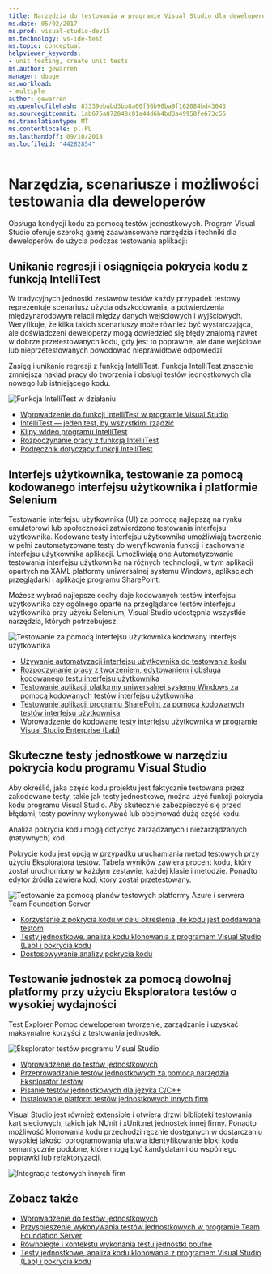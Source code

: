 ```yaml
---
title: Narzędzia do testowania w programie Visual Studio dla deweloperów
ms.date: 05/02/2017
ms.prod: visual-studio-dev15
ms.technology: vs-ide-test
ms.topic: conceptual
helpviewer_keywords:
- unit testing, create unit tests
ms.author: gewarren
manager: douge
ms.workload:
- multiple
author: gewarren
ms.openlocfilehash: 83339ebabd3bb8a00f56b90ba9f162084bd43043
ms.sourcegitcommit: 1ab675a872848c81a44d6b4bd3a49958fe673c56
ms.translationtype: MT
ms.contentlocale: pl-PL
ms.lasthandoff: 09/10/2018
ms.locfileid: "44282854"
---
```

# <a name="developer-testing-tools-scenarios-and-capabilities"></a>Narzędzia, scenariusze i możliwości testowania dla deweloperów

Obsługa kondycji kodu za pomocą testów jednostkowych. Program Visual Studio oferuje szeroką gamę zaawansowane narzędzia i techniki dla deweloperów do użycia podczas testowania aplikacji:

## <a name="avoid-regressions-and-achieve-code-coverage-with-intellitest"></a>Unikanie regresji i osiągnięcia pokrycia kodu z funkcją IntelliTest

W tradycyjnych jednostki zestawów testów każdy przypadek testowy reprezentuje scenariusz użycia odszkodowania, a potwierdzenia międzynarodowym relacji między danych wejściowych i wyjściowych.  Weryfikuje, że kilka takich scenariuszy może również być wystarczająca, ale doświadczeni deweloperzy mogą dowiedzieć się błędy znajomą nawet w dobrze przetestowanych kodu, gdy jest to poprawne, ale dane wejściowe lub nieprzetestowanych powodować nieprawidłowe odpowiedzi.

Zasięg i unikanie regresji z funkcją IntelliTest. Funkcja IntelliTest znacznie zmniejsza nakład pracy do tworzenia i obsługi testów jednostkowych dla nowego lub istniejącego kodu.

![Funkcja IntelliTest w działaniu](media/devtest-intellitest.png)

* [Wprowadzenie do funkcji IntelliTest w programie Visual Studio](http://download.microsoft.com/download/6/2/B/62B60ECE-B9DC-4E8A-A97C-EA261BFB935E/Docs/Introduction%20to%20IntelliTest%20with%20Visual%20Studio%20Enterprise%202015.docx)
* [IntelliTest — jeden test, by wszystkimi rządzić](http://blogs.msdn.com/b/visualstudioalm/archive/2015/07/05/intellitest-one-test-to-rule-them-all.aspx)
* [Klipy wideo programu IntelliTest](https://channel9.msdn.com/Series/Test-Tools-in-Visual-Studio)
* [Rozpoczynanie pracy z funkcją IntelliTest](generate-unit-tests-for-your-code-with-intellitest.md)
* [Podręcznik dotyczący funkcji IntelliTest](intellitest-manual/index.md)

## <a name="user-interface-testing-with-coded-ui-and-selenium"></a>Interfejs użytkownika, testowanie za pomocą kodowanego interfejsu użytkownika i platformie Selenium

Testowanie interfejsu użytkownika (UI) za pomocą najlepszą na rynku emulatorowi lub społeczności zatwierdzone testowania interfejsu użytkownika.
Kodowane testy interfejsu użytkownika umożliwiają tworzenie w pełni zautomatyzowane testy do weryfikowania funkcji i zachowania interfejsu użytkownika aplikacji.
Umożliwiają one Automatyzowanie testowania interfejsu użytkownika na różnych technologii, w tym aplikacji opartych na XAML platformy uniwersalnej systemu Windows, aplikacjach przeglądarki i aplikacje programu SharePoint.

Możesz wybrać najlepsze cechy daje kodowanych testów interfejsu użytkownika czy ogólnego oparte na przeglądarce testów interfejsu użytkownika przy użyciu Selenium, Visual Studio udostępnia wszystkie narzędzia, których potrzebujesz.

![Testowanie za pomocą interfejsu użytkownika kodowany interfejs użytkownika](media/devtest-codeduitest.png)

* [Używanie automatyzacji interfejsu użytkownika do testowania kodu](use-ui-automation-to-test-your-code.md)
* [Rozpoczynanie pracy z tworzeniem, edytowaniem i obsługa kodowanego testu interfejsu użytkownika](walkthrough-creating-editing-and-maintaining-a-coded-ui-test.md)
* [Testowanie aplikacji platformy uniwersalnej systemu Windows za pomocą kodowanych testów interfejsu użytkownika](test-uwp-app-with-coded-ui-test.md)
* [Testowanie aplikacji programu SharePoint za pomocą kodowanych testów interfejsu użytkownika](testing-sharepoint-2010-applications-with-coded-ui-tests.md)
* [Wprowadzenie do kodowane testy interfejsu użytkownika w programie Visual Studio Enterprise (Lab)](http://download.microsoft.com/download/6/2/B/62B60ECE-B9DC-4E8A-A97C-EA261BFB935E/Docs/Introduction%20to%20Coded%20UI%20Tests%20with%20Visual%20Studio%20Enterprise%202015.docx)

## <a name="effective-unit-testing-with-visual-studio-code-coverage"></a>Skuteczne testy jednostkowe w narzędziu pokrycia kodu programu Visual Studio

Aby określić, jaka część kodu projektu jest faktycznie testowana przez zakodowane testy, takie jak testy jednostkowe, można użyć funkcji pokrycia kodu programu Visual Studio. Aby skutecznie zabezpieczyć się przed błędami, testy powinny wykonywać lub obejmować dużą część kodu.

Analiza pokrycia kodu mogą dotyczyć zarządzanych i niezarządzanych (natywnych) kod.

Pokrycie kodu jest opcją w przypadku uruchamiania metod testowych przy użyciu Eksploratora testów. Tabela wyników zawiera procent kodu, który został uruchomiony w każdym zestawie, każdej klasie i metodzie. Ponadto edytor źródła zawiera kod, który został przetestowany.

![Testowanie za pomocą planów testowych platformy Azure i serwera Team Foundation Server](media/devtest-codecoverage.png)

* [Korzystanie z pokrycia kodu w celu określenia, ile kodu jest poddawana testom](using-code-coverage-to-determine-how-much-code-is-being-tested.md)
* [Testy jednostkowe, analiza kodu klonowania z programem Visual Studio (Lab) i pokrycia kodu](http://download.microsoft.com/download/6/2/B/62B60ECE-B9DC-4E8A-A97C-EA261BFB935E/Docs/Unit%20Testing,%20Code%20Coverage%20and%20Code%20Clone%20Analysis%20with%20Visual%20Studio%202015.docx)
* [Dostosowywanie analizy pokrycia kodu](customizing-code-coverage-analysis.md)

## <a name="unit-testing-with-any-framework-using-the-high-performance-test-explorer"></a>Testowanie jednostek za pomocą dowolnej platformy przy użyciu Eksploratora testów o wysokiej wydajności

Test Explorer Pomoc deweloperom tworzenie, zarządzanie i uzyskać maksymalne korzyści z testowania jednostek.

![Eksplorator testów programu Visual Studio](media/devtest-testexplorer.png)

* [Wprowadzenie do testów jednostkowych](unit-test-your-code.md)
* [Przeprowadzanie testów jednostkowych za pomocą narzędzia Eksplorator testów](run-unit-tests-with-test-explorer.md)
* [Pisanie testów jednostkowych dla języka C/C++](writing-unit-tests-for-c-cpp.md)
* [Instalowanie platform testów jednostkowych innych firm](install-third-party-unit-test-frameworks.md)

Visual Studio jest również extensible i otwiera drzwi biblioteki testowania kart sieciowych, takich jak NUnit i xUnit.net jednostek innej firmy. Ponadto możliwość klonowania kodu przechodzi ręcznie dostępnych w dostarczaniu wysokiej jakości oprogramowania ułatwia identyfikowanie bloki kodu semantycznie podobne, które mogą być kandydatami do wspólnego poprawki lub refaktoryzacji.

![Integracja testowych innych firm](media/devtest-thirdparty.png)

## <a name="see-also"></a>Zobacz także

* [Wprowadzenie do testów jednostkowych](getting-started-with-unit-testing.md)
* [Przyspieszenie wykonywania testów jednostkowych w programie Team Foundation Server](http://blogs.msdn.com/b/visualstudioalm/archive/2015/07/30/speeding-up-test-execution-in-tfs.aspx)
* [Równoległe i kontekstu wykonania testu jednostki poufne](https://blogs.msdn.microsoft.com/visualstudioalm/2016/02/08/parallel-and-context-sensitive-test-execution-with-visual-studio-2015-update-1/)
* [Testy jednostkowe, analiza kodu klonowania z programem Visual Studio (Lab) i pokrycia kodu](http://download.microsoft.com/download/6/2/B/62B60ECE-B9DC-4E8A-A97C-EA261BFB935E/Docs/Unit%20Testing,%20Code%20Coverage%20and%20Code%20Clone%20Analysis%20with%20Visual%20Studio%202015.docx)
